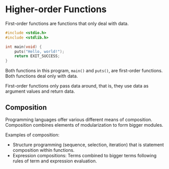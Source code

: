 # Higher-order Functions

First-order functions are functions that only deal with data.
```C
#include <stdio.h>
#include <stdlib.h>

int main(void) {
    puts("Hello, world!");
    return EXIT_SUCCESS;
}
```
Both functions in this program, `main()` and `puts()`, are first-order functions.
Both functions deal only with data.

First-order functions only pass data around, that is, they use data as argument values and return data.

## Composition
Programming languages offer various different means of composition.
Composition combines elements of modularization to form bigger modules.

Examples of composition:
- Structure programming (sequence, selection, iteration)
  that is statement composition within functions.
- Expression compositions: Terms combined to bigger terms following rules of term and expression evaluation.

